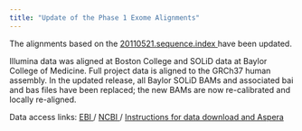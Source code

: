 ```yaml
---
title: "Update of the Phase 1 Exome Alignments"
---
```

                    
The alignments based on the [ 20110521.sequence.index ](ftp://ftp.1000genomes.ebi.ac.uk/vol1/ftp/sequence_indices/20110521.sequence.index) have been updated. 

Illumina data was aligned at Boston College and SOLiD data at Baylor College of Medicine. Full project data is aligned to the GRCh37 human assembly. In the updated release, all Baylor SOLiD BAMs and associated bai and bas files have been replaced; the new BAMs are now re-calibrated and locally re-aligned.

Data access links: [ EBI ](ftp://ftp.1000genomes.ebi.ac.uk/vol1/ftp/data) / [ NCBI ](ftp://ftp-trace.ncbi.nih.gov/1000genomes/ftp/) / [Instructions for data download and Aspera ](/faq/how-download-files-using-aspera)
